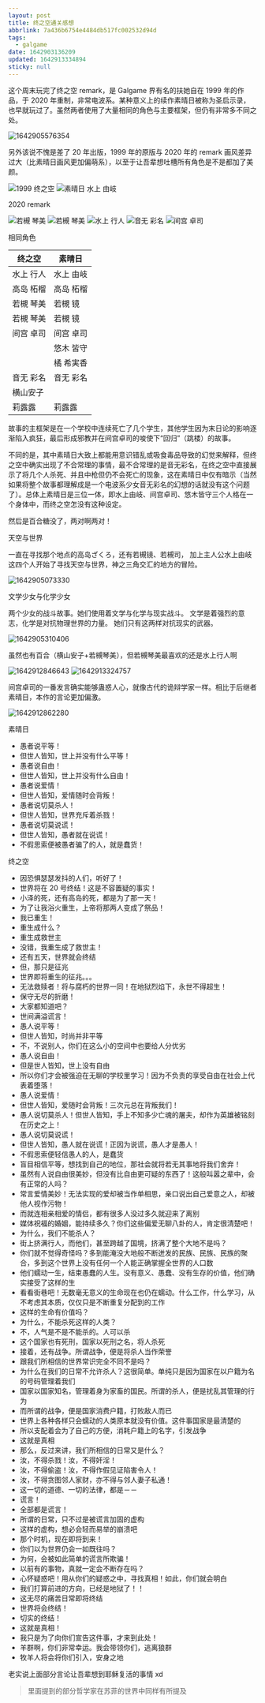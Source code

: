 ```yaml
---
layout: post
title: 终之空通关感想
abbrlink: 7a436b6754e4484db517fc002532d94d
tags:
  - galgame
date: 1642903136209
updated: 1642913334894
sticky: null
---
```


这个周末玩完了终之空 remark，是 Galgame 界有名的扶她自在 1999 年的作品，于 2020 年重制，非常电波系。某种意义上的续作素晴日被称为圣启示录，也早就玩过了。虽然两者使用了大量相同的角色与主要框架，但仍有非常多不同之处。

![1642905576354](/resource/8aa96371671b4647a735d21eb08f2e94.png)

另外该说不愧是差了 20 年出版，1999 年的原版与 2020 年的 remark 画风差异过大（比素晴日画风更加偏萌系），以至于让吾辈想吐槽所有角色是不是都加了美颜。

![1999 终之空](/resource/c14a61880a5f402a9ec5ee31ed755a96.png)
![素晴日 水上 由岐](/resource/93342ec00a934a6b907409b6ff3c4e13.png)

2020 remark

![若槻 琴美](/resource/526a64c9acba41d2bd14bc382500c9fa.png)
![若槻 琴美](/resource/cbe914527f5e46c1ac6795d2a1762f89.png)
![水上 行人](/resource/105d47c1dea54eccabdc1fc751c2c7f6.png)
![音无 彩名](/resource/51da03caf11d448088d7a1eb05869361.png)
![间宫 卓司](/resource/9ebd93c38faa4a6aa827ccbd3ca25f03.png)

相同角色

| 终之空    | 素晴日    |
| --------- | --------- |
| 水上 行人 | 水上 由岐 |
| 高岛 柘榴 | 高岛 柘榴 |
| 若槻 琴美 | 若槻 镜   |
| 若槻 琴美 | 若槻 镜   |
| 间宫 卓司 | 间宫 卓司 |
|           | 悠木 皆守 |
|           | 橘 希実香 |
| 音无 彩名 | 音无 彩名 |
| 横山安子  |           |
| 莉露露    | 莉露露    |

故事的主框架是在一个学校中连续死亡了几个学生，其他学生因为末日论的影响逐渐陷入疯狂，最后形成邪教并在间宫卓司的唆使下“回归”（跳楼）的故事。

不同的是，其中素晴日大致上都能用意识错乱或吸食毒品导致的幻觉来解释，但终之空中确实出现了不合常理的事情，最不合常理的是音无彩名，在终之空中直接展示了将几个人杀死、并且中枪但仍不会死亡的现象，这在素晴日中仅有暗示（当然如果将整个故事都理解成是一个电波系少女音无彩名的幻想的话就没有这个问题了）。总体上素晴日是三位一体，即水上由岐、间宫卓司、悠木皆守三个人格在一个身体中，而终之空怎没有这种设定。

然后是百合糖没了，两对啊两对！

天空与世界

一直在寻找那个地点的高岛ざくろ，还有若槻镜、若槻司，
加上主人公水上由岐这四个人开始了寻找天空与世界，神之三角交汇的地方的冒险。

![1642905073330](/resource/4248b496dbe746018d2d4dba864a37ef.png)

文学少女与化学少女

两个少女的战斗故事。她们使用着文学与化学与现实战斗。
文学是着强烈的意志，化学是对抗物理世界的力量。
她们只有这两样对抗现实的武器。

![1642905310406](/resource/d40dbc0a7b7c40f9b3c585e730ae2357.png)

虽然也有百合（横山安子+若槻琴美），但若槻琴美最喜欢的还是水上行人啊

![1642912846643](/resource/46fce8dcda2342a19f4121dbc9954093.png)
![1642913324757](/resource/35741a800b5c4602949c99efcba55980.png)

间宫卓司的一番发言确实能够蛊惑人心，就像古代的诡辩学家一样。相比于后继者素晴日，本作的言论更加偏激。

![1642912862280](/resource/be8273ea946e4304b082c5a5fbc43a53.png)

素晴日

- 愚者说平等！
- 但世人皆知，世上并没有什么平等！
- 愚者说自由！
- 但世人皆知，世上并没有什么自由！
- 愚者说爱情！
- 但世人皆知，爱情随时会背叛！
- 愚者说切莫杀人！
- 但世人皆知，世界充斥着杀戮！
- 愚者说切莫说谎！
- 但世人皆知，愚者就在说谎！
- 不假思索便被愚者骗了的人，就是蠢货！

终之空

- 因恐惧瑟瑟发抖的人们，听好了！
- 世界将在 20 号终结！这是不容置疑的事实！
- 小泽的死，还有高岛的死，都是为了那一天！
- 为了让我浴火重生，上帝将那两人变成了祭品！
- 我已重生！
- 重生成什么？
- 重生成救世主
- 没错，我重生成了救世主！
- 还有五天，世界就会终结
- 但，那只是征兆
- 世界即将重生的征兆。。。
- 无法救赎者！将与腐朽的世界一同！在地狱烈焰下，永世不得超生！
- 保守无尽的折磨！
- 大家都知道吧？
- 世间满溢谎言！
- 愚人说平等！
- 但世人皆知，时尚并非平等
- 不，不说别人，你们在这么小的空间中也要给人分优劣
- 愚人说自由！
- 但是世人皆知，世上没有自由
- 所以你们才会被强迫在无聊的学校里学习！因为不负责的享受自由在社会上代表着堕落！
- 愚人说爱情！
- 但世人皆知，爱随时会背叛！三次元总在背叛我们！
- 愚人说切莫杀人！但世人皆知，手上不知多少亡魂的屠夫，却作为英雄被铭刻在历史之上！
- 愚人说切莫说谎！
- 但世人皆知，愚人就在说谎！正因为说谎，愚人才是愚人！
- 不假思索便轻信愚人的人，是蠢货
- 盲目相信平等，想找到自己的地位，那社会就将若无其事地将我们舍弃！
- 虽然有人说自由很美妙，但没有比自由更可疑的东西了！这般叫嚣之辈中，会有正常的人吗？
- 常言爱情美妙！无法实现的爱却被当作单相思，亲口说出自己爱意之人，却被他人视作污物！
- 而就连相亲相爱的情侣，都有很多人没过多久就迎来了离别
- 媒体祝福的婚姻，能持续多久？你们这些偏爱无聊八卦的人，肯定很清楚吧！
- 为什么，我们不能杀人？
- 街上挤满行人，而他们，甚至跨越了国境，挤满了整个大地不是吗？
- 你们就不觉得奇怪吗？多到能淹没大地般不断迸发的民族、民族、民族的聚合，多到这个世界上没有任何一个人能正确掌握全世界的人口数
- 他们蠕动一生，结束愚蠢的人生。没有意义、愚蠢、没有生存的价值，他们确实接受了这样的生
- 看看街巷吧！无数毫无意义的生命现在也仍在蠕动。什么工作，什么学习，从不考虑其本质，仅仅只是不断重复分配到的工作
- 这样的生命有价值吗？
- 为什么，不能杀死这样的人类？
- 不，人气是不是不能杀的。人可以杀
- 这个国家也有死刑，国家以死刑之名，将人杀死
- 接着，还有战争。所谓战争，便是将杀人当作荣誉
- 跟我们所相信的世界常识完全不同不是吗？
- 为什么在我们的日常不允许杀人？这很简单。单纯只是因为国家在以户籍为名的号码管理着我们
- 国家以国家知名，管理着身为家畜的国民。所谓的杀人，便是扰乱其管理的行为
- 而所谓的战争，便是国家消费户籍，打败敌人而已
- 世界上各种各样只会蠕动的人类原本就没有价值。这件事国家是最清楚的
- 所以支配着会为了自己的方便，消耗户籍上的名字，引发战争
- 这就是真相
- 那么，反过来讲，我们所相信的日常又是什么？
- 汝，不得杀戮！汝，不得奸淫！
- 汝，不得偷盗！汝，不得作假见证陷害令人！
- 汝，不得贪图邻人家财，亦不得与邻人妻子私通！
- 这一切的道德、一切的法律，都是－－
- 谎言！
- 全部都是谎言！
- 所谓的日常，只不过是被谎言加固的虚构
- 这样的虚构，想必会轻而易举的崩溃吧
- 那个时机，现在即将到来！
- 你们以为世界仍会一如既往吗？
- 为何，会被如此简单的谎言所欺骗！
- 以前有的事物，真就一定会不断存在吗？
- 心怀疑惑吧！用从你们的疑惑之中，寻找真相！如此，你们就会明白
- 我们打算前进的方向，已经是地狱了！！
- 这无尽的痛苦日常即将终结
- 世界将会终结！
- 切实的终结！
- 这就是真相！
- 我只是为了向你们宣告这件事，才来到此处！
- 羊群啊，你们非常幸运。我会带领你们，逃离狼群
- 牧羊人将会将你们引入，安身之地

老实说上面部分言论让吾辈想到耶稣复活的事情 xd

> 里面提到的部分哲学家在苏菲的世界中同样有所提及
